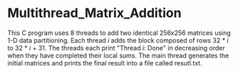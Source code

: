 # Multithread_Matrix_Addition

This C program uses 8 threads to add two identical 256x256 matrices using 1-D data partitioning. Each thread *i* adds the block composed of rows 32 * *i* to 32 * *i* + 31. The threads each print "Thread *i*: Done" in decreasing order when they have completed their local sums. The main thread generates the initial matrices and prints the final result into a file called resutl.txt.
